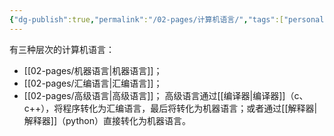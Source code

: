 ```yaml
---
{"dg-publish":true,"permalink":"/02-pages/计算机语言/","tags":["personal/blog","计算机组成原理/概述"]}
---
```


有三种层次的计算机语言：
 - [[02-pages/机器语言\|机器语言]]；
 - [[02-pages/汇编语言\|汇编语言]]；
 - [[02-pages/高级语言\|高级语言]]；
高级语言通过[[编译器\|编译器]]（c、c++），将程序转化为汇编语言，最后将转化为机器语言；或者通过[[解释器\|解释器]]（python）直接转化为机器语言。